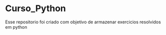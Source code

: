 # Curso_Python
Esse repositorio foi criado com objetivo de armazenar exercicios resolvidos em python
